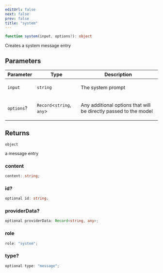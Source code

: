 ```yaml
---
editUrl: false
next: false
prev: false
title: "system"
---
```


```ts
function system(input, options?): object
```

Creates a system message entry

## Parameters

<table>
<thead>
<tr>
<th>Parameter</th>
<th>Type</th>
<th>Description</th>
</tr>
</thead>
<tbody>
<tr>
<td>

`input`

</td>
<td>

`string`

</td>
<td>

The system prompt

</td>
</tr>
<tr>
<td>

`options`?

</td>
<td>

`Record`\<`string`, `any`\>

</td>
<td>

Any additional options that will be directly passed to the model

</td>
</tr>
</tbody>
</table>

## Returns

`object`

a message entry

### content

```ts
content: string;
```

### id?

```ts
optional id: string;
```

### providerData?

```ts
optional providerData: Record<string, any>;
```

### role

```ts
role: "system";
```

### type?

```ts
optional type: "message";
```
